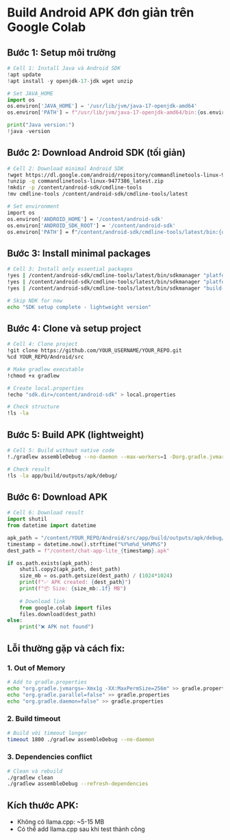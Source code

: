 
# Build Android APK đơn giản trên Google Colab

## Bước 1: Setup môi trường
```python
# Cell 1: Install Java và Android SDK
!apt update
!apt install -y openjdk-17-jdk wget unzip

# Set JAVA_HOME
import os
os.environ['JAVA_HOME'] = '/usr/lib/jvm/java-17-openjdk-amd64'
os.environ['PATH'] = f"/usr/lib/jvm/java-17-openjdk-amd64/bin:{os.environ['PATH']}"

print("Java version:")
!java -version
```

## Bước 2: Download Android SDK (tối giản)
```bash
# Cell 2: Download minimal Android SDK
!wget https://dl.google.com/android/repository/commandlinetools-linux-9477386_latest.zip
!unzip -q commandlinetools-linux-9477386_latest.zip
!mkdir -p /content/android-sdk/cmdline-tools
!mv cmdline-tools /content/android-sdk/cmdline-tools/latest

# Set environment
import os
os.environ['ANDROID_HOME'] = '/content/android-sdk'
os.environ['ANDROID_SDK_ROOT'] = '/content/android-sdk'
os.environ['PATH'] = f"/content/android-sdk/cmdline-tools/latest/bin:{os.environ['PATH']}"
```

## Bước 3: Install minimal packages
```bash
# Cell 3: Install only essential packages
!yes | /content/android-sdk/cmdline-tools/latest/bin/sdkmanager "platform-tools"
!yes | /content/android-sdk/cmdline-tools/latest/bin/sdkmanager "platforms;android-34"  
!yes | /content/android-sdk/cmdline-tools/latest/bin/sdkmanager "build-tools;34.0.0"

# Skip NDK for now
echo "SDK setup complete - lightweight version"
```

## Bước 4: Clone và setup project
```bash
# Cell 4: Clone project
!git clone https://github.com/YOUR_USERNAME/YOUR_REPO.git
%cd YOUR_REPO/Android/src

# Make gradlew executable
!chmod +x gradlew

# Create local.properties
!echo "sdk.dir=/content/android-sdk" > local.properties

# Check structure
!ls -la
```

## Bước 5: Build APK (lightweight)
```bash
# Cell 5: Build without native code
!./gradlew assembleDebug --no-daemon --max-workers=1 -Dorg.gradle.jvmargs="-Xmx1g"

# Check result
!ls -la app/build/outputs/apk/debug/
```

## Bước 6: Download APK
```python
# Cell 6: Download result
import shutil
from datetime import datetime

apk_path = "/content/YOUR_REPO/Android/src/app/build/outputs/apk/debug/app-debug.apk"
timestamp = datetime.now().strftime("%Y%m%d_%H%M%S")
dest_path = f"/content/chat-app-lite_{timestamp}.apk"

if os.path.exists(apk_path):
    shutil.copy2(apk_path, dest_path)
    size_mb = os.path.getsize(dest_path) / (1024*1024)
    print(f"✅ APK created: {dest_path}")
    print(f"📦 Size: {size_mb:.1f} MB")
    
    # Download link
    from google.colab import files
    files.download(dest_path)
else:
    print("❌ APK not found")
```

## Lỗi thường gặp và cách fix:

### 1. Out of Memory
```bash
# Add to gradle.properties
echo "org.gradle.jvmargs=-Xmx1g -XX:MaxPermSize=256m" >> gradle.properties
echo "org.gradle.parallel=false" >> gradle.properties
echo "org.gradle.daemon=false" >> gradle.properties
```

### 2. Build timeout
```bash
# Build với timeout longer
timeout 1800 ./gradlew assembleDebug --no-daemon
```

### 3. Dependencies conflict
```bash
# Clean và rebuild
./gradlew clean
./gradlew assembleDebug --refresh-dependencies
```

## Kích thước APK:
- Không có llama.cpp: ~5-15 MB
- Có thể add llama.cpp sau khi test thành công
